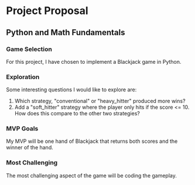 # Project Proposal
## Python and Math Fundamentals

### Game Selection
For this project, I have chosen to implement a Blackjack game in Python. 

### Exploration 
Some interesting questions I would like to explore are:
1. Which strategy, "conventional" or "heavy_hitter" produced more wins?
2. Add a "soft_hitter" strategy where the player only hits if the score <= 10. How does this compare to the other two strategies?

### MVP Goals
My MVP will be one hand of Blackjack that returns both scores and the winner of the hand.

### Most Challenging
The most challenging aspect of the game will be coding the gameplay. 

